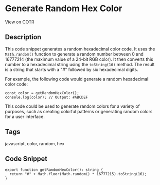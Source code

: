 # Generate Random Hex Color

[View on COTR](https://cotr.dev/snippet/352)

## Description
This code snippet generates a random hexadecimal color code. It uses the `Math.random()` function to generate a random number between 0 and 16777214 (the maximum value of a 24-bit RGB color). It then converts this number to a hexadecimal string using the `toString(16)` method. The result is a string that starts with a "#" followed by six hexadecimal digits.

For example, the following code would generate a random hexadecimal color code:

```
const color = getRandomHexColor();
console.log(color); // Output: #ABCDEF
```

This code could be used to generate random colors for a variety of purposes, such as creating colorful patterns or generating random colors for a user interface.

## Tags
javascript, color, random, hex

## Code Snippet
```
export function getRandomHexColor(): string {
  return "#" + Math.floor(Math.random() * 16777215).toString(16);
}
```
